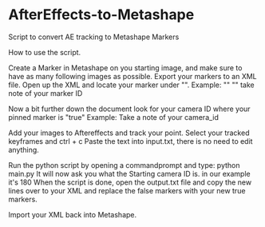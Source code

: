 # AfterEffects-to-Metashape
Script to convert AE tracking to Metashape Markers

How to use the script.

Create a Marker in Metashape on you starting image, and make sure to have as many following images as possible.
Export your markers to an XML file.
Open up the XML and locate your marker under "<markers>".
Example:
  "<markers next_id="2" next_group_id="0">"
    "<marker id="1" label="point 1"/>"
take note of your marker ID


Now a bit further down the document look for your camera ID where your pinned marker is "true"
Example:
  <frames next_id="1">
    <frame id="0">
      <markers>
        <marker marker_id="1">
         <location camera_id="180" pinned="true" x="4278" y="2187.5"/>
         Take a note of your camera_id
                 
                 
Add your images to Aftereffects and track your point.
Select your tracked keyframes and ctrl + c
Paste the text into input.txt, there is no need to edit anything.


Run the python script by opening a commandprompt and type: python main.py
It will now ask you what the Starting camera ID is. in our example it's 180
When the script is done, open the output.txt file and copy the new lines over to your XML and replace the false markers with your new true markers.
                 
Import your XML back into Metashape.
